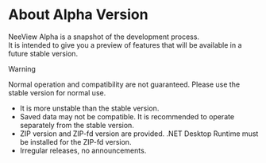 # About Alpha Version

<custom-revision/>

NeeView Alpha is a snapshot of the development process.  
It is intended to give you a preview of features that will be available in a future stable version.

> [!WARNING]  
> Normal operation and compatibility are not guaranteed. Please use the stable version for normal use.

  * It is more unstable than the stable version.
  * Saved data may not be compatible. It is recommended to operate separately from the stable version.
  * ZIP version and ZIP-fd version are provided. .NET Desktop Runtime must be installed for the ZIP-fd version.
  * Irregular releases, no announcements.
  
